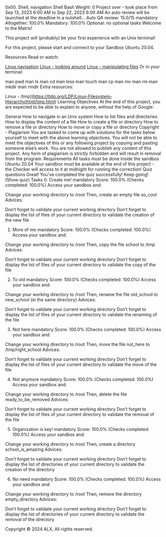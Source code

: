 0x00. Shell, navigation
Shell
Bash
 Weight: 0
 Project over - took place from Sep 13, 2023 6:00 AM to Sep 22, 2023 6:00 AM
 An auto review will be launched at the deadline
In a nutshell…
Auto QA review: 15.0/15 mandatory
Altogether:  100.0%
Mandatory: 100.0%
Optional: no optional tasks
Welcome to the Matrix!


This project will (probably) be your first experience with an Unix terminal!

For this project, please start and connect to your Sandbox Ubuntu 20.04.

Resources
Read or watch:

[Linux navigation](https://linuxcommand.org/lc3_lts0020.php)
[Linux - looking around](https://linuxcommand.org/lc3_lts0030.php)
[Linux - manipulating files](https://linuxcommand.org/lc3_lts0050.php)
Or in your terminal:

man pwd
man ls
man cd
man less
man touch
man cp
man mv
man rm
man mkdir
man rmdir
Extra resources:

Linux - /tmp](https://tldp.org/LDP/Linux-Filesystem-Hierarchy/html/tmp.html)
Learning Objectives
At the end of this project, you are expected to be able to explain to anyone, without the help of Google:

General
How to navigate in an Unix system
How to list files and directories
How to display the content of a file
How to create a file or directory
How to remove a file or directory
How to move or copy a file or directory
Copyright - Plagiarism
You are tasked to come up with solutions for the tasks below yourself to meet with the above learning objectives.
You will not be able to meet the objectives of this or any following project by copying and pasting someone else’s work.
You are not allowed to publish any content of this project.
Any form of plagiarism is strictly forbidden and will result in removal from the program.
Requirements
All tasks must be done inside the sandbox Ubuntu 20.04
Your sandbox must be available at the end of this project - the Checker will access to it at midnight for running the correction!
Quiz questions
Great! You've completed the quiz successfully! Keep going! (Show quiz)
Tasks
0. Create me!
mandatory
Score: 100.0% (Checks completed: 100.0%)
Access your sandbox and:

Change your working directory to /root
Then, create an empty file so_cool
Advices:

Don’t forget to validate your current working directory
Don’t forget to display the list of files of your current directory to validate the creation of the new file
  
1. More of me
mandatory
Score: 100.0% (Checks completed: 100.0%)
Access your sandbox and:

Change your working directory to /root
Then, copy the file school to /tmp
Advices:

Don’t forget to validate your current working directory
Don’t forget to display the list of files of your current directory to validate the copy of the file
  
2. To old
mandatory
Score: 100.0% (Checks completed: 100.0%)
Access your sandbox and:

Change your working directory to /root
Then, rename the file old_school to new_school (in the same directory)
Advices:

Don’t forget to validate your current working directory
Don’t forget to display the list of files of your current directory to validate the renaming of the file
  
3. Not here
mandatory
Score: 100.0% (Checks completed: 100.0%)
Access your sandbox and:

Change your working directory to /root
Then, move the file not_here to /tmp/right_school
Advices:

Don’t forget to validate your current working directory
Don’t forget to display the list of files of your current directory to validate the move of the file
  
4. Not anymore
mandatory
Score: 100.0% (Checks completed: 100.0%)
Access your sandbox and:

Change your working directory to /root
Then, delete the file ready_to_be_removed
Advices:

Don’t forget to validate your current working directory
Don’t forget to display the list of files of your current directory to validate the removal of the file
  
5. Organization is key!
mandatory
Score: 100.0% (Checks completed: 100.0%)
Access your sandbox and:

Change your working directory to /root
Then, create a directory school_is_amazing
Advices:

Don’t forget to validate your current working directory
Don’t forget to display the list of directories of your current directory to validate the creation of the directory
  
6. No need
mandatory
Score: 100.0% (Checks completed: 100.0%)
Access your sandbox and:

Change your working directory to /root
Then, remove the directory empty_directory
Advices:

Don’t forget to validate your current working directory
Don’t forget to display the list of directories of your current directory to validate the removal of the directory
  
Copyright © 2024 ALX, All rights reserved.

